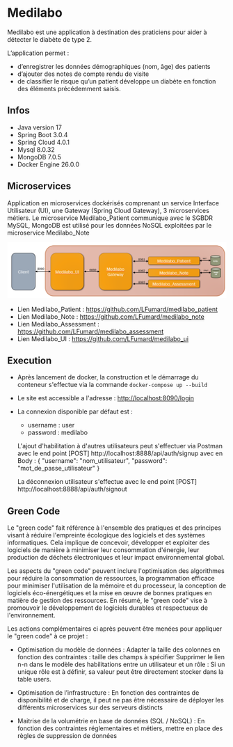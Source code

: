 # Medilabo

Medilabo est une application à destination des praticiens pour aider à détecter le diabète de type 2. 

L’application permet :
- d’enregistrer les données démographiques (nom, âge) des patients
- d’ajouter des notes de compte rendu de visite
- de classifier le risque qu’un patient développe un diabète en fonction des éléments précédemment saisis.


## Infos
- Java version 17
- Spring Boot 3.0.4
- Spring Cloud 4.0.1
- Mysql 8.0.32 
- MongoDB 7.0.5
- Docker Engine 26.0.0


## Microservices
Application en microservices dockérisés comprenant un service Interface Utilisateur (UI), une Gateway (Spring Cloud Gateway), 3 microservices métiers.
Le microservice Medilabo_Patient communique avec le SGBDR MySQL, MongoDB est utilisé pour les données NoSQL exploitées par le microservice Medilabo_Note

![img.png](img.png)

- Lien Medilabo_Patient : https://github.com/LFumard/medilabo_patient
- Lien Medilabo_Note : https://github.com/LFumard/medilabo_note
- Lien Medilabo_Assessment : https://github.com/LFumard/medilabo_assessment
- Lien Medilabo_UI : https://github.com/LFumard/medilabo_ui

## Execution
- Après lancement de docker, la construction et le démarrage du conteneur s'effectue via la commande `docker-compose up --build`


- Le site est accessible a l'adresse : [http://localhost:8090/login](http://localhost:8090/login)


- La connexion disponible par défaut est :
  - username : user
  - password : medilabo


   L'ajout d'habilitation à d'autres utilisateurs peut s'effectuer via Postman avec le end point [POST] http://localhost:8888/api/auth/signup avec en Body :
   {
   "username": "nom_utilisateur",
   "password": "mot_de_passe_utilisateur"
   }

   La déconnexion utilisateur s'effectue avec le end point [POST] http://localhost:8888/api/auth/signout

## Green Code

Le "green code" fait référence à l'ensemble des pratiques et des principes visant à réduire l'empreinte écologique des logiciels et des systèmes informatiques. Cela implique de concevoir, développer et exploiter des logiciels de manière à minimiser leur consommation d'énergie, leur production de déchets électroniques et leur impact environnemental global.

Les aspects du "green code" peuvent inclure l'optimisation des algorithmes pour réduire la consommation de ressources, la programmation efficace pour minimiser l'utilisation de la mémoire et du processeur, la conception de logiciels éco-énergétiques et la mise en œuvre de bonnes pratiques en matière de gestion des ressources. En résumé, le "green code" vise à promouvoir le développement de logiciels durables et respectueux de l'environnement.

 Les actions complémentaires ci après peuvent être menées pour appliquer le "green code" à ce projet :

- Optimisation du modèle de données :
Adapter la taille des colonnes en fonction des contraintes : taille des champs à spécifier
Supprimer le lien n-n dans le modèle des habilitations entre un utilisateur et un rôle : Si un unique rôle est à définir, sa valeur peut être directement stocker dans la table users.

- Optimisation de l’infrastructure : 
En fonction des contraintes de disponibilité et de charge, il peut ne pas être nécessaire de déployer les différents microservices sur des serveurs distincts

- Maitrise de la volumétrie en base de données (SQL / NoSQL) :
En fonction des contraintes réglementaires et métiers, mettre en place des règles de suppression de données

